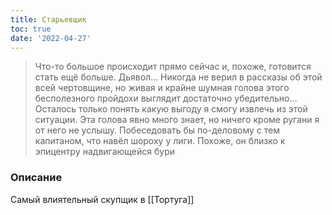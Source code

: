 ```yaml
---
title: Старьевщик
toc: true
date: '2022-04-27'
---
```

>Что-то большое происходит прямо сейчас и, похоже, готовится стать ещё больше. Дьявол... Никогда не верил в рассказы об этой всей чертовщине, но живая и крайне шумная голова этого бесполезного пройдохи выглядит достаточно убедительно... Осталось только понять какую выгоду я смогу извлечь из этой ситуации. Эта голова явно много знает, но ничего кроме ругани я от него не услышу. Побеседовать бы по-деловому с тем капитаном, что навёл шороху у лиги. Похоже, он близко к эпицентру надвигающейся бури

### Описание
Самый влиятельный скупщик в [[Тортуга]]